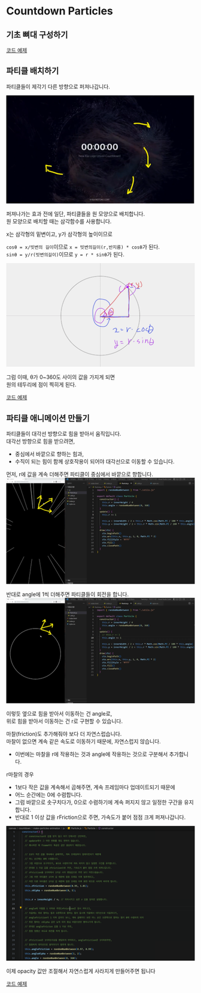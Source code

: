 # Countdown Particles

## 기초 뼈대 구성하기

[코드 예제](../boilerplate/)

## 파티클 배치하기

파티클들이 제각기 다른 방향으로 퍼져나갑니다.

![Alt text](image.png)

퍼져나가는 효과 전에 일단, 파티클들을 원 모양으로 배치합니다.<br>
원 모양으로 배치할 때는 삼각함수를 사용합니다.

x는 삼각형의 밑변이고, y가 삼각형의 높이이므로<br>

`cosθ = x/빗변의 길이`이므로 `x = 빗변의길이(r,반지름) * cosθ`가 된다.<br>
`sinθ = y/r(빗변의길이)`이므로 `y = r * sinθ`가 된다.

![Alt text](image-1.png)

그럼 이때, θ가 0~360도 사이의 값을 가지게 되면<br>
원의 테두리에 점이 찍히게 된다.

[코드 예제](../arrange-particles/)

## 파티클 애니메이션 만들기

파티클들이 대각선 방향으로 힘을 받아서 움직입니다.<br>
대각선 방향으로 힘을 받으려면,

- 중심에서 바깥으로 향하는 힘과,
- 수직이 되는 힘이 함께 상호작용이 되어야 대각선으로 이동할 수 있습니다.

먼저, r에 값을 계속 더해주면 파티클이 중심에서 바깥으로 향합니다.
![Alt text](image-2.png)

반대로 angle에 1씩 더해주면 파티클들이 회전을 합니다.
![Alt text](image-3.png)

이렇듯 옆으로 힘을 받아서 이동하는 건 angle로,<br>
위로 힘을 받아서 이동하는 건 r로 구현할 수 있습니다.

마찰(friction)도 추가해줘야 보다 더 자연스럽습니다.<br>
마찰이 없으면 계속 같은 속도로 이동하기 때문에, 자연스럽지 않습니다.

- 이번에는 마찰을 r에 작용하는 것과 angle에 작용하는 것으로 구분해서 추가합니다.

r마찰의 경우

- 1보다 작은 값을 계속해서 곱해주면, 계속 프레임마다 업데이트되기 때문에
- 어느 순간에는 0에 수렴합니다.
- 그럼 바깥으로 솟구치다가, 0으로 수렴하기에 계속 퍼지지 않고 일정한 구간을 유지합니다.
- 반대로 1 이상 값을 rFriction으로 주면, 가속도가 붙어 점점 크게 퍼져나갑니다.

![Alt text](image-4.png)

이제 opacity 값만 조절해서 자연스럽게 사라지게 만들어주면 됩니다

[코드 예제](../make-particles-animation/)
